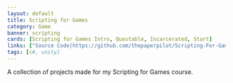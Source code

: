 ```yaml
---
layout: default
title: Scripting for Games
category: Game
banner: scripting
cards: [Scripting for Games Intro, Questable, Incarcerated, Start]
links: ["Source Code|https://github.com/thepaperpilot/Scripting-For-Games", "Questable|/assets/scripting-assets/Questable/index.html", "Incarcerated|/assets/scripting-assets/Incarcerated/index.html", "Start|/assets/scripting-assets/Start/index.html"]
tags: [c#, unity]
---
```

A collection of projects made for my Scripting for Games course. 
